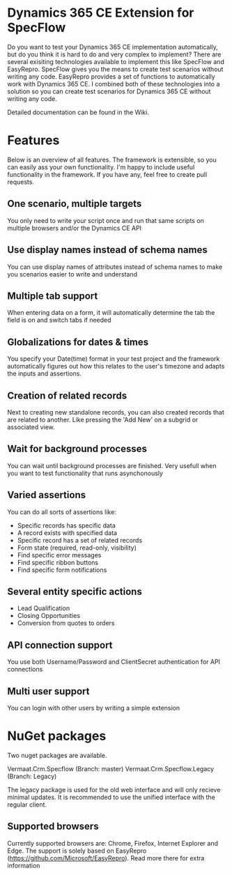 # Dynamics 365 CE Extension for SpecFlow
Do you want to test your Dynamics 365 CE implementation automatically, but do you think it is hard to do and very complex to implement? There are several exisiting technologies available to implement this like SpecFlow and EasyRepro. SpecFlow gives you the means to create test scenarios without writing any code. EasyRepro provides a set of functions to automatically work with Dynamics 365 CE. I combined both of these technologies into a solution so you can create test scenarios for Dynamics 365 CE without writing any code.

Detailed documentation can be found in the Wiki.

# Features
Below is an overview of all features. The framework is extensible, so you can easily ass your own functionality. I'm happy to include useful functionality in the framework. If you have any, feel free to create pull requests.

## One scenario, multiple targets
You only need to write your script once and run that same scripts on multiple browsers and/or the Dynamics CE API

## Use display names instead of schema names
You can use display names of attributes instead of schema names to make you scenarios easier to write and understand

## Multiple tab support
When entering data on a form, it will automatically determine the tab the field is on and switch tabs if needed

## Globalizations for dates & times
You specify your Date(time) format in your test project and the framework automatically figures out how this relates to the user's timezone and adapts the inputs and assertions.

## Creation of related records
Next to creating new standalone records, you can also created records that are related to another. Like pressing the 'Add New' on a subgrid or associated view.

## Wait for background processes
You can wait until background processes are finished. Very usefull when you want to test functionality that runs asynchonously

## Varied assertions
You can do all sorts of assertions like:
* Specific records has specific data
* A record exists with specified data
* Specific record has a set of related records
* Form state (required, read-only, visibility)
* Find specific error messages
* Find specific ribbon buttons
* Find specific form notifications

## Several entity specific actions
* Lead Qualification
* Closing Opportunities
* Conversion from quotes to orders

## API connection support
You use both Username/Password and ClientSecret authentication for API connections

## Multi user support
You can login with other users by writing a simple extension

# NuGet packages

Two nuget packages are available.

Vermaat.Crm.Specflow (Branch: master) 
Vermaat.Crm.Specflow.Legacy (Branch: Legacy)

The legacy package is used for the old web interface and will only recieve minimal updates. It is recommended to use the unified interface with the regular client.

## Supported browsers

Currently supported browsers are: Chrome, Firefox, Internet Explorer and Edge. The support is solely based on EasyRepro (https://github.com/Microsoft/EasyRepro). Read more there for extra information
